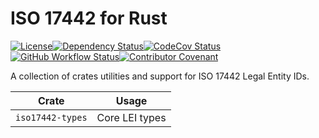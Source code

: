 # ISO 17442 for Rust

[![License][license-image]][license-link]<!--
-->[![Dependency Status][deps-image]][deps-link]<!--
-->[![CodeCov Status][codecov-image]][codecov-link]<!--
-->[![GitHub Workflow Status][gha-image]][gha-link]<!--
-->[![Contributor Covenant][conduct-image]][conduct-link]

A collection of crates utilities and support for ISO 17442 Legal Entity IDs.

| Crate | Usage |
|-------|-------|
| `iso17442-types` | Core LEI types |

[license-link]: LICENSE
[license-image]: https://img.shields.io/github/license/jcape/iso17442?style=flat-square
[deps-image]: https://deps.rs/repo/github/jcape/iso17442/status.svg?style=flat-square
[deps-link]: https://deps.rs/repo/github/jcape/iso17442
[codecov-image]: https://img.shields.io/codecov/c/github/jcape/iso17442/main?style=flat-square
[codecov-link]: https://codecov.io/gh/jcape/iso17442
[gha-image]: https://img.shields.io/github/actions/workflow/status/jcape/iso17442/ci.yml?branch=main&style=flat-square
[gha-link]: https://github.com/jcape/iso17442/actions/workflows/ci.yml?query=branch%3Amain
[conduct-link]: CODE_OF_CONDUCT.md
[conduct-image]: https://img.shields.io/badge/Contributor%20Covenant-2.1-4baaaa.svg?style=flat-square
